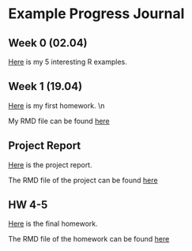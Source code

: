 # Example Progress Journal

## Week 0 (02.04)

[Here](files/hw0_alihan_zer.html) is my 5 interesting R examples.

## Week 1 (19.04)
[Here](files/2017402156_HW1.html) is my first homework. \n

My RMD file can be found [here](files/2017402156_HW1.Rmd)

## Project Report

[Here](files/IE360_ProjectReport_Group6_Final.html) is the project report.

The RMD file of the project can be found [here](files/IE360_ProjectReport_Group6_Final.Rmd)

## HW 4-5

[Here](files/IE360_Homework4-5_FINAL.html) is the final homework.

The RMD file of the homework can be found [here](files/IE360_Homework4-5_FINAL.Rmd)
